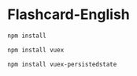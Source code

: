 # Flashcard-English

```sh
npm install
```

```sh
npm install vuex
```

```sh
npm install vuex-persistedstate
```
